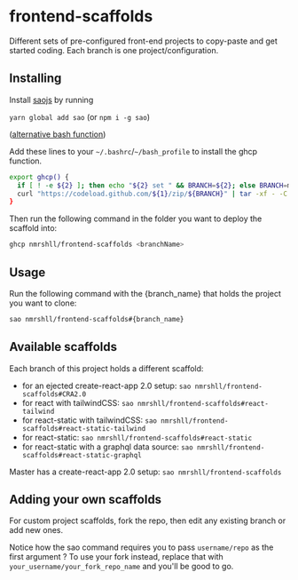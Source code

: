 # frontend-scaffolds

Different sets of pre-configured front-end projects to copy-paste and get started coding. Each branch is one project/configuration.

## Installing

Install [saojs](https://saojs.org/guide/getting-started.html) by running 

`yarn global add sao` (or `npm i -g sao`)

([alternative bash function](./docs/alternative-bash-function.md))

Add these lines to your `~/.bashrc`/`~/bash_profile` to install the ghcp function.

```sh
export ghcp() {
  if [ ! -e ${2} ]; then echo "${2} set " && BRANCH=${2}; else BRANCH=master; fi
  curl "https://codeload.github.com/${1}/zip/${BRANCH}" | tar -xf - -C .
}
```

Then run the following command in the folder you want to deploy the scaffold into:

```sh
ghcp nmrshll/frontend-scaffolds <branchName>
```

## Usage

Run the following command with the {branch_name} that holds the project you want to clone:

```sh
sao nmrshll/frontend-scaffolds#{branch_name}
```


## Available scaffolds

Each branch of this project holds a different scaffold:

- for an ejected create-react-app 2.0 setup: `sao nmrshll/frontend-scaffolds#CRA2.0`
- for react with tailwindCSS: `sao nmrshll/frontend-scaffolds#react-tailwind`
- for react-static with tailwindCSS: `sao nmrshll/frontend-scaffolds#react-static-tailwind`
- for react-static: `sao nmrshll/frontend-scaffolds#react-static`
- for react-static with a graphql data source: `sao nmrshll/frontend-scaffolds#react-static-graphql`

Master has a create-react-app 2.0 setup: `sao nmrshll/frontend-scaffolds`

## Adding your own scaffolds

For custom project scaffolds, fork the repo, then edit any existing branch or add new ones.

Notice how the sao command requires you to pass `username/repo` as the first argument ? 
To use your fork instead, replace that with `your_username/your_fork_repo_name` and you'll be good to go.
